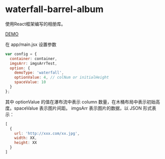 # waterfall-barrel-album

使用React框架编写的相册库。

[DEMO](https://kimi013.github.io/waterfall-barrel-album/)

在 app/main.jsx 设置参数
```js
var config = {
  container: container,
  imgsArr: imgsArrTest,
  option: {
    demoType: 'waterfall',
    optionValue: 4, // colNum or initialHeight
    spaceValue: 10
  }
};
```
其中 optionValue 的值在瀑布流中表示 column 数量，在木桶布局中表示初始高度。spaceValue 表示图片间距。
imgsArr 表示图片的数据，以 JSON 形式表示：
```js
[
  {
    url: 'http://xxx.com/xx.jpg',
    width: XX,
    height: XX
  }
]
```

